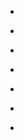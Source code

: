 
- [](/2021/03/1374212757189369861/)

- [](/2020/12/1338064928628871168/)

- [](/2020/05/1263598800544755718/)

- [](/2020/02/1227050279989702656/)

- [](/2020/01/1214489352790671360/)

- [](/2019/11/1190827086497251330/)

- [](/2019/07/1154183614088617984/)
